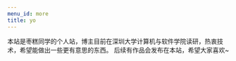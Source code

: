 ```yaml
---
menu_id: more
title: yo
---
```

本站是枣糕同学的个人站，博主目前在深圳大学计算机与软件学院读研，热衷技术，希望能做出一些更有意思的东西。
后续有作品会发布在本站，希望大家喜欢~